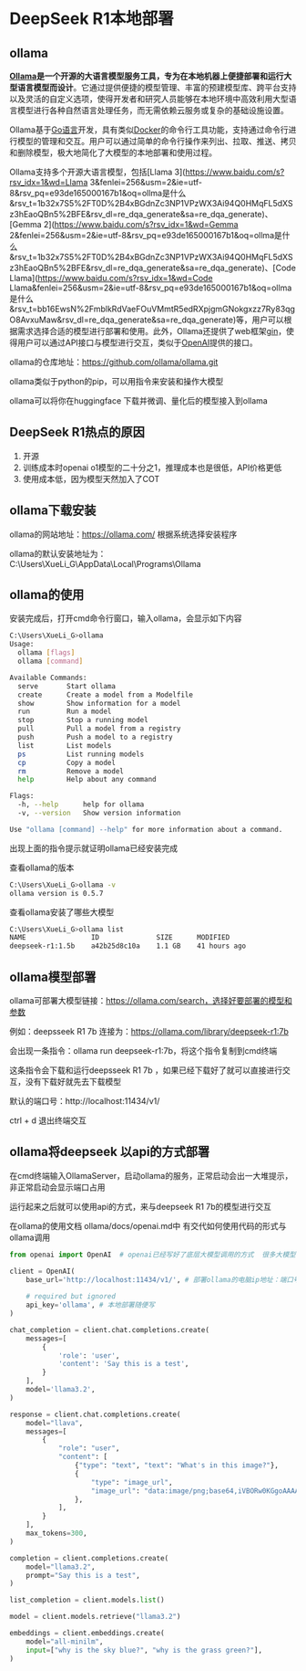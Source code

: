 # DeepSeek R1本地部署

## ollama

‌**[Ollama](https://www.baidu.com/s?rsv_idx=1&wd=Ollama&fenlei=256&usm=2&ie=utf-8&rsv_pq=e93de165000167b1&oq=ollma是什么&rsv_t=6138pVi3KtJShDZwX%2FTvjuBS3CBXG70guTwmL%2FDoWm8tTQywcl9XmJbMZJ8&rsv_dl=re_dqa_generate&sa=re_dqa_generate)是一个开源的大语言模型服务工具，专为在本地机器上便捷部署和运行大型语言模型而设计**‌。它通过提供便捷的模型管理、丰富的预建模型库、跨平台支持以及灵活的自定义选项，使得开发者和研究人员能够在本地环境中高效利用大型语言模型进行各种自然语言处理任务，而无需依赖云服务或复杂的基础设施设置。‌

Ollama基于[Go语言](https://www.baidu.com/s?rsv_idx=1&wd=Go语言&fenlei=256&usm=2&ie=utf-8&rsv_pq=e93de165000167b1&oq=ollma是什么&rsv_t=0c7bV2qe5eICNls6w2u44UEFNu1qEGWUvC0F%2FrieIslC8uW564AronG9%2B%2F4&rsv_dl=re_dqa_generate&sa=re_dqa_generate)开发，具有类似[Docker](https://www.baidu.com/s?rsv_idx=1&wd=Docker&fenlei=256&usm=2&ie=utf-8&rsv_pq=e93de165000167b1&oq=ollma是什么&rsv_t=f05eVaDirji%2FBiuo2hlUF3sDPSfXeH7x5zgKMAXdkFGE7%2BQtxN6iAA0G6No&rsv_dl=re_dqa_generate&sa=re_dqa_generate)的命令行工具功能，支持通过命令行进行模型的管理和交互。用户可以通过简单的命令行操作来列出、拉取、推送、拷贝和删除模型，极大地简化了大模型的本地部署和使用过程。

Ollama支持多个开源大语言模型，包括[Llama 3](https://www.baidu.com/s?rsv_idx=1&wd=Llama 3&fenlei=256&usm=2&ie=utf-8&rsv_pq=e93de165000167b1&oq=ollma是什么&rsv_t=1b32x7S5%2FT0D%2B4xBGdnZc3NP1VPzWX3Ai94Q0HMqFL5dXSz3hEaoQBn5%2BFE&rsv_dl=re_dqa_generate&sa=re_dqa_generate)、[Gemma 2](https://www.baidu.com/s?rsv_idx=1&wd=Gemma 2&fenlei=256&usm=2&ie=utf-8&rsv_pq=e93de165000167b1&oq=ollma是什么&rsv_t=1b32x7S5%2FT0D%2B4xBGdnZc3NP1VPzWX3Ai94Q0HMqFL5dXSz3hEaoQBn5%2BFE&rsv_dl=re_dqa_generate&sa=re_dqa_generate)、[Code Llama](https://www.baidu.com/s?rsv_idx=1&wd=Code Llama&fenlei=256&usm=2&ie=utf-8&rsv_pq=e93de165000167b1&oq=ollma是什么&rsv_t=bb16EwsN%2FmblkRdVaeFOuVMmtR5edRXpjgmGNokgxzz7Ry83qgO8AvxuMaw&rsv_dl=re_dqa_generate&sa=re_dqa_generate)等，用户可以根据需求选择合适的模型进行部署和使用。此外，Ollama还提供了web框架[gin](https://www.baidu.com/s?rsv_idx=1&wd=gin&fenlei=256&usm=2&ie=utf-8&rsv_pq=e93de165000167b1&oq=ollma是什么&rsv_t=0bc52QP93%2FmuUgkb1Qmve3dbFuzQYvozNqjQOSQz3Cnv6pjfkEbVoT%2FJbHg&rsv_dl=re_dqa_generate&sa=re_dqa_generate)，使得用户可以通过API接口与模型进行交互，类似于[OpenAI](https://www.baidu.com/s?rsv_idx=1&wd=OpenAI&fenlei=256&usm=2&ie=utf-8&rsv_pq=e93de165000167b1&oq=ollma是什么&rsv_t=0bc52QP93%2FmuUgkb1Qmve3dbFuzQYvozNqjQOSQz3Cnv6pjfkEbVoT%2FJbHg&rsv_dl=re_dqa_generate&sa=re_dqa_generate)提供的接口。

ollama的仓库地址：https://github.com/ollama/ollama.git

ollama类似于python的pip，可以用指令来安装和操作大模型

ollama可以将你在huggingface 下载并微调、量化后的模型接入到ollama



## DeepSeek R1热点的原因

1. 开源
2. 训练成本时openai o1模型的二十分之1，推理成本也是很低，API价格更低
3. 使用成本低，因为模型天然加入了COT



## ollama下载安装

ollama的网站地址：https://ollama.com/  根据系统选择安装程序

ollama的默认安装地址为：C:\Users\XueLi_G\AppData\Local\Programs\Ollama



## ollama的使用

安装完成后，打开cmd命令行窗口，输入ollama，会显示如下内容

```sh
C:\Users\XueLi_G>ollama
Usage:
  ollama [flags]
  ollama [command]

Available Commands:
  serve       Start ollama
  create      Create a model from a Modelfile
  show        Show information for a model
  run         Run a model
  stop        Stop a running model
  pull        Pull a model from a registry
  push        Push a model to a registry
  list        List models
  ps          List running models
  cp          Copy a model
  rm          Remove a model
  help        Help about any command

Flags:
  -h, --help      help for ollama
  -v, --version   Show version information

Use "ollama [command] --help" for more information about a command.
```

出现上面的指令提示就证明ollama已经安装完成

查看ollama的版本

```sh
C:\Users\XueLi_G>ollama -v
ollama version is 0.5.7
```

 查看ollama安装了哪些大模型

```sh
C:\Users\XueLi_G>ollama list
NAME                ID              SIZE      MODIFIED
deepseek-r1:1.5b    a42b25d8c10a    1.1 GB    41 hours ago
```



## ollama模型部署

ollama可部署大模型链接：https://ollama.com/search，选择好要部署的模型和参数

例如：deepsseek R1 7b  连接为：https://ollama.com/library/deepseek-r1:7b

会出现一条指令：ollama run deepseek-r1:7b，将这个指令复制到cmd终端

这条指令会下载和运行deepsseek R1 7b ，如果已经下载好了就可以直接进行交互，没有下载好就先去下载模型

默认的端口号：http://localhost:11434/v1/

ctrl + d 退出终端交互



## ollama将deepseek 以api的方式部署

在cmd终端输入OllamaServer，启动ollama的服务，正常启动会出一大堆提示，非正常启动会显示端口占用

运行起来之后就可以使用api的方式，来与deepseek R1 7b的模型进行交互

在ollama的使用文档 ollama/docs/openai.md中 有交代如何使用代码的形式与ollama调用

```python
from openai import OpenAI  # openai已经写好了底层大模型调用的方式  很多大模型都是直接使用openai写好的这个调用方式

client = OpenAI(
    base_url='http://localhost:11434/v1/', # 部署ollama的电脑ip地址：端口号
 
    # required but ignored
    api_key='ollama', # 本地部署随便写
)

chat_completion = client.chat.completions.create(
    messages=[
        {
            'role': 'user',
            'content': 'Say this is a test',
        }
    ],
    model='llama3.2',
)

response = client.chat.completions.create(
    model="llava",
    messages=[
        {
            "role": "user",
            "content": [
                {"type": "text", "text": "What's in this image?"},
                {
                    "type": "image_url",
                    "image_url": "data:image/png;base64,iVBORw0KGgoAAAANSUhEUgAAAG0AAABmCAYAAADBPx+VAAAACXBIWXMAAAsTAAALEwEAmpwYAAAAAXNSR0IArs4c6QAAAARnQU1BAACxjlug8ZtTt4kVF0kLUYYmCCtD/DrQ5YhMGbA9L3ucdjh0y8kOHW5gU/VEEmJTcL4Pz/f7mgoAbYkAAAAAElFTkSuQmCC",
                },
            ],
        }
    ],
    max_tokens=300,
)

completion = client.completions.create(
    model="llama3.2",
    prompt="Say this is a test",
)

list_completion = client.models.list()

model = client.models.retrieve("llama3.2")

embeddings = client.embeddings.create(
    model="all-minilm",
    input=["why is the sky blue?", "why is the grass green?"],
)
```







